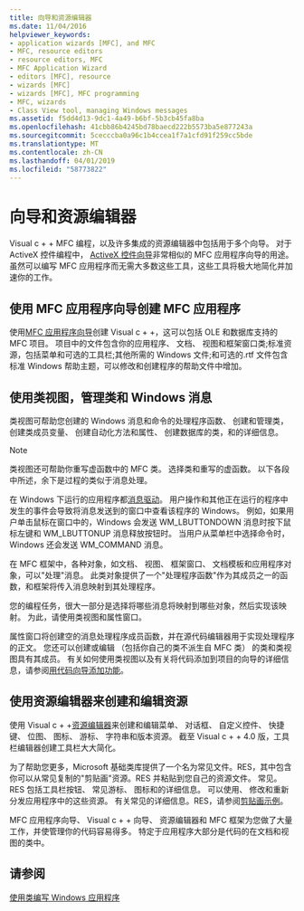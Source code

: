 ```yaml
---
title: 向导和资源编辑器
ms.date: 11/04/2016
helpviewer_keywords:
- application wizards [MFC], and MFC
- MFC, resource editors
- resource editors, MFC
- MFC Application Wizard
- editors [MFC], resource
- wizards [MFC]
- wizards [MFC], MFC programming
- MFC, wizards
- Class View tool, managing Windows messages
ms.assetid: f5dd4d13-9dc1-4a49-b6bf-5b3cb45fa8ba
ms.openlocfilehash: 41cbb86b4245bd78baecd222b5573ba5e877243a
ms.sourcegitcommit: 5cecccba0a96c1b4ccea1f7a1cfd91f259cc5bde
ms.translationtype: MT
ms.contentlocale: zh-CN
ms.lasthandoff: 04/01/2019
ms.locfileid: "58773822"
---
```

# <a name="wizards-and-the-resource-editors"></a>向导和资源编辑器

Visual c + + MFC 编程，以及许多集成的资源编辑器中包括用于多个向导。 对于 ActiveX 控件编程中， [ActiveX 控件向导](../mfc/reference/mfc-activex-control-wizard.md)非常相似的 MFC 应用程序向导的用途。 虽然可以编写 MFC 应用程序而无需大多数这些工具，这些工具将极大地简化并加速你的工作。

##  <a name="_core_use_appwizard_to_create_an_mfc_application"></a> 使用 MFC 应用程序向导创建 MFC 应用程序

使用[MFC 应用程序向导](../mfc/reference/mfc-application-wizard.md)创建 Visual c + +，这可以包括 OLE 和数据库支持的 MFC 项目。 项目中的文件包含你的应用程序、 文档、 视图和框架窗口类;标准资源，包括菜单和可选的工具栏;其他所需的 Windows 文件;和可选的.rtf 文件包含标准 Windows 帮助主题，可以修改和创建程序的帮助文件中增加。

##  <a name="_core_use_classwizard_to_manage_classes_and_windows_messages"></a> 使用类视图，管理类和 Windows 消息

类视图可帮助您创建的 Windows 消息和命令的处理程序函数、 创建和管理类，创建类成员变量、 创建自动化方法和属性、 创建数据库的类，和的详细信息。

> [!NOTE]
>  类视图还可帮助你重写虚函数中的 MFC 类。 选择类和重写的虚函数。 以下各段中所述，余下是过程的类似于消息处理。

在 Windows 下运行的应用程序都[消息驱动](../mfc/message-handling-and-mapping.md)。 用户操作和其他正在运行的程序中发生的事件会导致将消息发送到的窗口中查看该程序的 Windows。 例如，如果用户单击鼠标在窗口中的，Windows 会发送 WM_LBUTTONDOWN 消息时按下鼠标左键和 WM_LBUTTONUP 消息释放按钮时。 当用户从菜单栏中选择命令时，Windows 还会发送 WM_COMMAND 消息。

在 MFC 框架中，各种对象，如文档、 视图、 框架窗口、 文档模板和应用程序对象，可以"处理"消息。 此类对象提供了一个"处理程序函数"作为其成员之一的函数，和框架将传入消息映射到其处理程序。

您的编程任务，很大一部分是选择将哪些消息将映射到哪些对象，然后实现该映射。 为此，请使用类视图和属性窗口。

属性窗口将创建空的消息处理程序成员函数，并在源代码编辑器用于实现处理程序的正文。 您还可以创建或编辑 （包括你自己的类不派生自 MFC 类） 的类和类视图具有其成员。 有关如何使用类视图以及有关将代码添加到项目的向导的详细信息，请参阅[用代码向导添加功能](../ide/adding-functionality-with-code-wizards-cpp.md)。

##  <a name="_core_use_the_resource_editors_to_create_and_edit_resources"></a> 使用资源编辑器来创建和编辑资源

使用 Visual c + +[资源编辑器](../windows/resource-editors.md)来创建和编辑菜单、 对话框、 自定义控件、 快捷键、 位图、 图标、 游标、 字符串和版本资源。 截至 Visual c + + 4.0 版，工具栏编辑器创建工具栏大大简化。

为了帮助您更多，Microsoft 基础类库提供了一个名为常见文件。RES，其中包含你可以从常见复制的"剪贴画"资源。RES 并粘贴到您自己的资源文件。 常见。RES 包括工具栏按钮、 常见游标、 图标和的详细信息。 可以使用、 修改和重新分发应用程序中的这些资源。 有关常见的详细信息。RES，请参阅[剪贴画示例](../overview/visual-cpp-samples.md)。

MFC 应用程序向导、 Visual c + + 向导、 资源编辑器和 MFC 框架为您做了大量工作，并使管理你的代码容易得多。 特定于应用程序大部分是代码的在文档和视图的类中。

## <a name="see-also"></a>请参阅

[使用类编写 Windows 应用程序](../mfc/using-the-classes-to-write-applications-for-windows.md)
